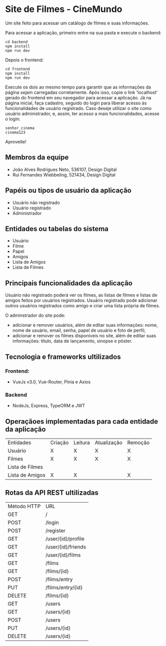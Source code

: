 # Site de Filmes - CineMundo

Um site feito para acessar um catálogo de filmes e suas informações.

Para acessar a aplicação, primeiro entre na sua pasta e execute o backend:
```
cd backend
npm install
npm run dev
```

Depois o frontend:
```
cd frontend
npm install
npm run dev
```

Execute os dois ao mesmo tempo para garantir que as informações da página sejam carregadas corretamente.
Após isso, copie o link 'localhost' gerado do frontend em seu navegador para acessar a aplicação.
Já na página inicial, faça cadastro, seguido do login para liberar acesso às funcionalidades de usuário registrado.
Caso deseje utilizar o site como usuário administrador, e, assim, ter acesso a mais funcionalidades, acesse o login:
```
senhor_cinema
cinema123
```

Aproveite!

## Membros da equipe

- João Alves Rodrigues Neto, 536107, Design Digital
- Rui Fernandes Wiebbeling, 521434, Design Digital

## Papéis ou tipos de usuário da aplicação

- Usuário não registrado
- Usuário registrado
- Administrador

## Entidades ou tabelas do sistema

- Usuário
- Filme
- Papel
- Amigos
- Lista de Amigos
- Lista de Filmes

## Principais funcionalidades da aplicação
Usuário não registrado poderá ver os filmes, as listas de filmes e listas de amigos feitos por usuários registrados.
Usuário registrado pode adicionar outros usuários registrados como amigo e criar uma lista própria de filmes.

O adminstrador do site pode:
- adicionar e remover usuários, além de editar suas informações: nome, nome de usuário, email, senha, papel de usuário e foto de perfil;
- adicionar e remover os filmes disponíveis no site, além de editar suas informações: título, data de lançamento, sinopse e pôster.

## Tecnologia e frameworks ultilizados
### Frontend:
- VueJs v3.0, Vue-Router, Pinia e Axios
### Backend
- NodeJs, Express, TypeORM e JWT

## Operaçãoes implementadas para cada entidade da aplicação
<table>
  <tr>
    <td>Entidades</td>
    <td>Criação</td>
    <td>Leitura</td>
    <td>Atualização</td>
    <td>Remoção</td>
  </tr>
  <tr>
    <td>Usuário</td>
    <td>X</td>
    <td>X</td>
    <td>X</td>
    <td>X</td>
  </tr>
  <tr>
    <td>Filmes</td>
    <td>X</td>
    <td>X</td>
    <td>X</td>
    <td>X</td>
  </tr>
  <tr>
    <td>Lista de Filmes</td>
    <td></td>
    <td></td>
    <td></td>
    <td></td>
  </tr>
  <tr>
    <td>Lista de Amigos</td>
    <td>X</td>
    <td>X</td>
    <td></td>
    <td>X</td>
  </tr>
</table>

## Rotas da API REST ultilizadas
<table>
  <tr>
    <td>Método HTTP</td>
    <td>URL</td>
  </tr>
  <tr>
    <td>GET</td>
    <td>/</td>
  </tr>
  <tr>
    <td>POST</td>
    <td>/login</td>
  </tr>
  <tr>
    <td>POST</td>
    <td>/register</td>
  </tr>
  <tr>
    <td>GET</td>
    <td>/user/{id}/profile</td>
  </tr>
  <tr>
    <td>GET</td>
    <td>/user/{id}/friends</td>
  </tr>
  <tr>
    <td>GET</td>
    <td>/user/{id}/films</td>
  </tr>
  <tr>
    <td>GET</td>
    <td>/films</td>
  </tr>
  <tr>
    <td>GET</td>
    <td>/films/{id}</td>
  </tr>
  <tr>
    <td>POST</td>
    <td>/films/entry</td>
  </tr>
  <tr>
    <td>PUT</td>
    <td>/films/entry/{id}</td>
  </tr>
  <tr>
    <td>DELETE</td>
    <td>/films/{id}</td>
  </tr>
  <tr>
    <td>GET</td>
    <td>/users</td>
  </tr>
  <tr>
    <td>GET</td>
    <td>/users/{id}</td>
  </tr>
  <tr>
    <td>POST</td>
    <td>/users</td>
  </tr>
  <tr>
    <td>PUT</td>
    <td>/users/{id}</td>
  </tr>
  <tr>
    <td>DELETE</td>
    <td>/users/{id}</td>
  </tr>



</table>

